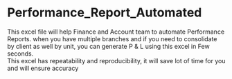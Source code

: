 # Performance_Report_Automated
This excel file will help Finance and Account team to automate Performance Reports.  when you have multiple branches and if you need to consolidate by client as well by unit, you can generate P & L using this excel in Few seconds.  
This excel has repeatability and reproducibility, it will save lot of time for you and will ensure accuracy
